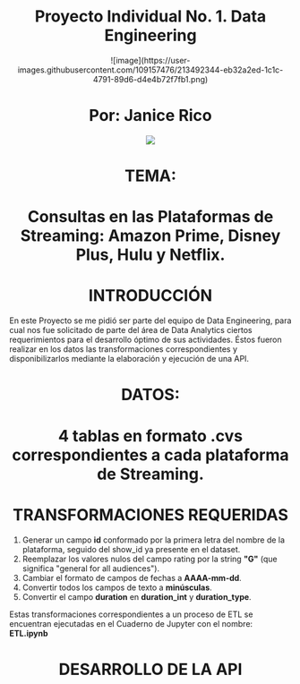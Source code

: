 ## <h1 align=center> Proyecto Individual No. 1. Data Engineering

<p align="center">
![image](https://user-images.githubusercontent.com/109157476/213492344-eb32a2ed-1c1c-4791-89d6-d4e4b72f7fb1.png)


# <h1 align=center> Por: Janice Rico

<p align="center">
<img src=https://github.com/janicerico/PI01_Data-Engineering/blob/main/Images/big%20data.jpg>
</p>

## <h1 align=center> TEMA:
# <h1 align=center> Consultas en las Plataformas de Streaming: Amazon Prime, Disney Plus, Hulu y Netflix. 

 ## <h1 align=center> INTRODUCCIÓN
 
En este Proyecto se me pidió ser parte del equipo de Data Engineering, para cual nos fue solicitado de parte del área de Data Analytics ciertos requerimientos para el desarrollo óptimo de sus actividades. Éstos fueron realizar en los datos las transformaciones correspondientes y disponibilizarlos mediante la elaboración y ejecución de una API.

# <h1 align=center> DATOS: 
<h1 align=center> 4 tablas en formato .cvs correspondientes a cada plataforma de Streaming.
 
## <h1 align=center> TRANSFORMACIONES REQUERIDAS
 
1. Generar un campo **id** conformado por la primera letra del nombre de la plataforma, seguido del show_id ya presente en el dataset.
2. Reemplazar los valores nulos del campo rating por la string **"G"** (que significa "general for all audiences").
3. Cambiar el formato de campos de fechas a **AAAA-mm-dd**.
4. Convertir todos los campos de texto a **minúsculas**.
5. Convertir el campo **duration** en **duration_int** y **duration_type**.

Estas transformaciones correspondientes a un proceso de ETL se encuentran ejecutadas en el Cuaderno de Jupyter con el nombre: **ETL.ipynb**
 
## <h1 align=center> DESARROLLO DE LA API


